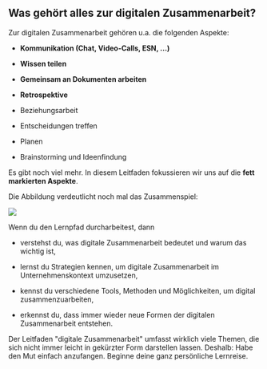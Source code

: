 ## Was gehört alles zur digitalen Zusammenarbeit?

Zur digitalen Zusammenarbeit gehören u.a. die folgenden Aspekte:

-   **Kommunikation (Chat, Video-Calls, ESN, ...)**

-   **Wissen teilen**

-   **Gemeinsam an Dokumenten arbeiten**

-   **Retrospektive**

-   Beziehungsarbeit

-   Entscheidungen treffen

-   Planen

-   Brainstorming und Ideenfindung

Es gibt noch viel mehr. In diesem Leitfaden fokussieren wir uns auf die
**fett markierten Aspekte**.

Die Abbildung verdeutlicht noch mal das Zusammenspiel:

![](images/Digitale_Zusammenarbeit.jpeg)

Wenn du den Lernpfad durcharbeitest, dann

-   verstehst du, was digitale Zusammenarbeit bedeutet und warum das
    wichtig ist,

-   lernst du Strategien kennen, um digitale Zusammenarbeit im
    Unternehmenskontext umzusetzen,

-   kennst du verschiedene Tools, Methoden und Möglichkeiten, um digital
    zusammenzuarbeiten,

-   erkennst du, dass immer wieder neue Formen der digitalen
    Zusammenarbeit entstehen.

Der Leitfaden "digitale Zusammenarbeit" umfasst wirklich viele Themen,
die sich nicht immer leicht in gekürzter Form darstellen lassen.
Deshalb: Habe den Mut einfach anzufangen. Beginne deine ganz persönliche
Lernreise.
